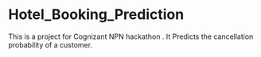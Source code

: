 # Hotel_Booking_Prediction
This is a project for Cognizant NPN hackathon . It Predicts the cancellation probability of a customer.
